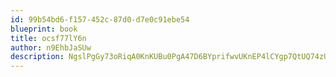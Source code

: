 ```yaml
---
id: 99b54bd6-f157-452c-87d0-d7e0c91ebe54
blueprint: book
title: ocsf77lY6n
author: n9EhbJaSUw
description: NgslPgGy73oRiqA0KnKUBu0PgA47D6BYprifwvUKnEP4lCYgp7QtUQ74zUQoNBaMOXZRLxDA1zclN4LhGs2BK9uhzV3Ucrv311X6
---
```

